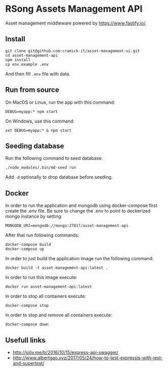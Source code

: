 # RSong Assets Management API
Asset management middleware powered by https://www.fastify.io/.  

## Install

```
git clone git@github.com:cramick-it/asset-management-ui.git
cd asset-management-api
npm install
cp env.example .env
```

And then fill `.env` file with data.

## Run from source

On MacOS or Linux, run the app with this command:
```
DEBUG=myapp:* npm start
```

On Windows, use this command:
```
set DEBUG=myapp:* & npm start
```

## Seeding database

Run the following command to seed database:
```
./node_modules/.bin/md-seed run
```
Add `-d` optionally to drop database before seeding.

## Docker 
In order to run the application and mongodb using docker-compose first create the .env file. Be sure to change the .env to point to dockerized mongo instance by setting:

```
MONGODB_URI=mongodb://mongo:27017/asset-management-api
```

After that run following commands:

```
docker-compose build
docker-compose up
```

In order to just build the application image run the following command:

```
docker build -t asset-management-api:latest .
```

In order to run this image execute:
```
docker run asset-management-api:latest
```

In order to stop all containers execute:
```
docker-compose stop
```

In order to stop and remove all containers execute:
```
docker-compose down
```

## Usefull links
- http://joliv.me/b/2016/10/15/express-api-swagger/
- http://www.albertgao.xyz/2017/05/24/how-to-test-expressjs-with-jest-and-supertest/
